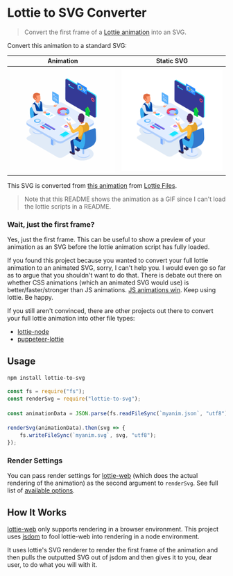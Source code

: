 # Lottie to SVG Converter

> Convert the first frame of a [Lottie animation](https://github.com/airbnb/lottie-web) into an SVG.

Convert this animation to a standard SVG:

| Animation                 |  Static SVG                                     |
| ------------------------- | ----------------------------------------------- |
| ![animation](example.gif) | <img src="example.svg" width="300" alt="SVG" /> |

This SVG is converted from [this animation](https://lottiefiles.com/28784-businessmen-at-the-table) from [Lottie Files](https://lottiefiles.com/).

> Note that this README shows the animation as a GIF since I can't load the lottie scripts in a README.

### Wait, just the first frame?

Yes, just the first frame. This can be useful to show a preview of your animation as an SVG before the lottie animation script has fully loaded.

If you found this project because you wanted to convert your full lottie animation to an animated SVG, sorry, I can't help you. I would even go so far as to argue that you shouldn't want to do that. There is debate out there on whether CSS animations (which an animated SVG would use) is better/faster/stronger than JS animations. [JS animations win](https://greensock.com/css-performance). Keep using lottie. Be happy.

If you still aren't convinced, there are other projects out there to convert your full lottie animation into other file types:

* [lottie-node](https://github.com/friday/lottie-node)
* [puppeteer-lottie](https://github.com/transitive-bullshit/puppeteer-lottie)

## Usage

```bash
npm install lottie-to-svg
```

```js
const fs = require("fs");
const renderSvg = require("lottie-to-svg");

const animationData = JSON.parse(fs.readFileSync(`myanim.json`, "utf8"));

renderSvg(animationData).then(svg => {
	fs.writeFileSync(`myanim.svg`, svg, "utf8");
});
```

### Render Settings

You can pass render settings for [lottie-web](https://github.com/airbnb/lottie-web) (which does the actual rendering of the animation) as the second argument to `renderSvg`. See full list of [available options](https://github.com/airbnb/lottie-web#other-loading-options).

## How It Works

[lottie-web](https://github.com/airbnb/lottie-web) only supports rendering in a browser environment. This project uses [jsdom](https://github.com/jsdom/jsdom) to fool lottie-web into rendering in a node environment.

It uses lottie's SVG renderer to render the first frame of the animation and then pulls the outputted SVG out of jsdom and then gives it to you, dear user, to do what you will with it.
